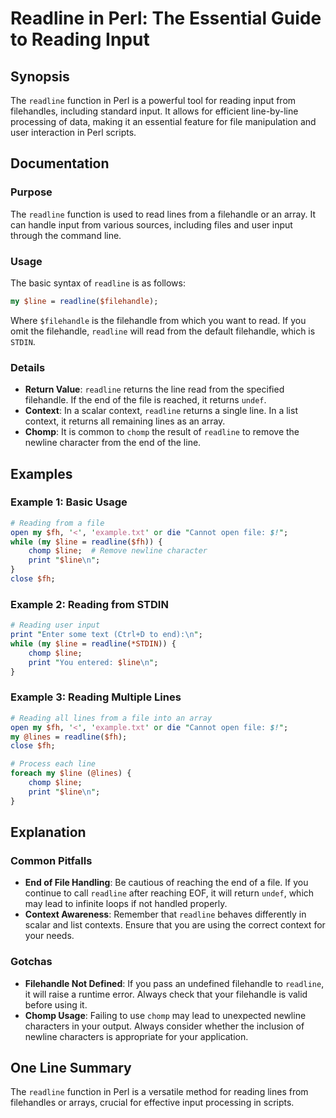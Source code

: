 <!--
Meta Description: # Readline in Perl: The Essential Guide to Reading Input ## Synopsis The `readline` function in Perl is a powerful tool for reading input from filehan...
Meta Keywords: line, readline, from, filehandle, perl
-->

# Readline in Perl: The Essential Guide to Reading Input

## Synopsis
The `readline` function in Perl is a powerful tool for reading input from filehandles, including standard input. It allows for efficient line-by-line processing of data, making it an essential feature for file manipulation and user interaction in Perl scripts.

## Documentation
### Purpose
The `readline` function is used to read lines from a filehandle or an array. It can handle input from various sources, including files and user input through the command line.

### Usage
The basic syntax of `readline` is as follows:

```perl
my $line = readline($filehandle);
```

Where `$filehandle` is the filehandle from which you want to read. If you omit the filehandle, `readline` will read from the default filehandle, which is `STDIN`.

### Details
- **Return Value**: `readline` returns the line read from the specified filehandle. If the end of the file is reached, it returns `undef`.
- **Context**: In a scalar context, `readline` returns a single line. In a list context, it returns all remaining lines as an array.
- **Chomp**: It is common to `chomp` the result of `readline` to remove the newline character from the end of the line.

## Examples
### Example 1: Basic Usage
```perl
# Reading from a file
open my $fh, '<', 'example.txt' or die "Cannot open file: $!";
while (my $line = readline($fh)) {
    chomp $line;  # Remove newline character
    print "$line\n";
}
close $fh;
```

### Example 2: Reading from STDIN
```perl
# Reading user input
print "Enter some text (Ctrl+D to end):\n";
while (my $line = readline(*STDIN)) {
    chomp $line;
    print "You entered: $line\n";
}
```

### Example 3: Reading Multiple Lines
```perl
# Reading all lines from a file into an array
open my $fh, '<', 'example.txt' or die "Cannot open file: $!";
my @lines = readline($fh);
close $fh;

# Process each line
foreach my $line (@lines) {
    chomp $line;
    print "$line\n";
}
```

## Explanation
### Common Pitfalls
- **End of File Handling**: Be cautious of reaching the end of a file. If you continue to call `readline` after reaching EOF, it will return `undef`, which may lead to infinite loops if not handled properly.
- **Context Awareness**: Remember that `readline` behaves differently in scalar and list contexts. Ensure that you are using the correct context for your needs.

### Gotchas
- **Filehandle Not Defined**: If you pass an undefined filehandle to `readline`, it will raise a runtime error. Always check that your filehandle is valid before using it.
- **Chomp Usage**: Failing to use `chomp` may lead to unexpected newline characters in your output. Always consider whether the inclusion of newline characters is appropriate for your application.

## One Line Summary
The `readline` function in Perl is a versatile method for reading lines from filehandles or arrays, crucial for effective input processing in scripts.